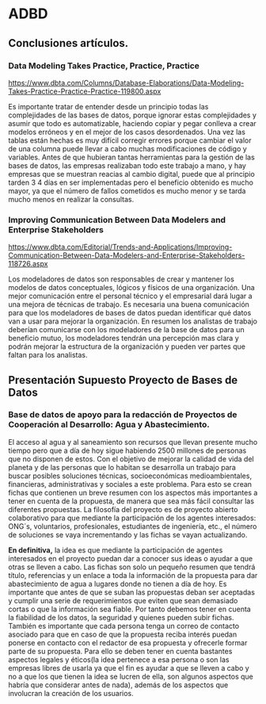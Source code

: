 # ADBD
## Conclusiones artículos.

### Data Modeling Takes Practice, Practice, Practice

https://www.dbta.com/Columns/Database-Elaborations/Data-Modeling-Takes-Practice-Practice-Practice-119800.aspx

Es importante tratar de entender desde un principio todas las complejidades de las bases de datos, porque ignorar estas complejidades 
y asumir que todo es automatizable, haciendo copiar y pegar conlleva a crear modelos erróneos y en el mejor de los casos desordenados. 
Una vez las tablas están hechas es muy difícil corregir errores porque cambiar el valor de una columna puede llevar a cabo 
muchas modificaciones de código y variables.
Antes de que hubieran tantas herramientas para la gestión de las bases de datos, las empresas realizaban todo este trabajo a mano, 
y hay empresas que se muestran reacias al cambio digital, puede que al principio tarden 3 4 días en ser implementadas pero el beneficio obtenido es mucho mayor,
ya que el número de fallos cometidos es mucho menor y se tarda mucho menos en realizar la consultas.


### Improving Communication Between Data Modelers and Enterprise Stakeholders

https://www.dbta.com/Editorial/Trends-and-Applications/Improving-Communication-Between-Data-Modelers-and-Enterprise-Stakeholders-118726.aspx

Los modeladores de datos son responsables de crear y mantener los modelos de datos conceptuales, lógicos y físicos de una organización.
Una mejor comunicación entre el personal técnico y el empresarial dará lugar a una mejora de técnicas de trabajo.
Es necesaria una buena comunicación para que los modeladores de bases de datos puedan identificar qué datos van a usar para mejorar la organización.
En resumen los analistas de trabajo deberían comunicarse con los modeladores de la base de datos para un beneficio mutuo, los modeladores tendrán 
una percepción mas clara y podrán mejorar la estructura de la organización y pueden ver partes que faltan para los analistas.


## Presentación Supuesto Proyecto de Bases de Datos

### Base de datos de apoyo para la redacción de Proyectos de Cooperación al Desarrollo: Agua y Abastecimiento.
El acceso al agua y al saneamiento son recursos que llevan presente mucho tiempo pero que a día de hoy sigue habiendo 2500 millones de personas que no disponen de estos.
Con el objetivo de mejorar la calidad de vida del planeta y de las personas que lo habitan se desarrolla un trabajo para buscar posibles soluciones técnicas, socioeconómicas medioambientales, financieras, administrativas y sociales a este problema. 
Para esto se crean fichas que contienen un breve resumen con los aspectos más importantes a tener en cuenta de la propuesta, de manera que sea más fácil consultar las diferentes propuestas. 
La filosofía del proyecto es de proyecto abierto colaborativo para que mediante la participación de los agentes interesados: ONG´s, voluntarios, profesionales, estudiantes de ingeniería, etc., el número de soluciones se vaya incrementando y las fichas se vayan actualizando.

**En definitiva,** la idea es que mediante la participación de agentes interesados en el proyecto puedan dar a conocer sus ideas o ayudar a que otras se lleven a cabo. Las fichas son solo un pequeño resumen que tendrá título, referencias y un enlace a toda la información de la propuesta para dar abastecimiento de agua a lugares donde no tienen a día de hoy. 
Es importante que antes de que se suban las propuestas deban ser aceptadas y cumplir una serie de requerimientos que eviten que sean demasiado cortas o que la información sea fiable. Por tanto debemos tener en cuenta la fiabilidad de los datos, la seguridad y quienes pueden subir fichas. 
También es importante que cada persona tenga un correo de contacto asociado para que en caso de que la propuesta reciba interés puedan ponerse en contacto con el redactor de esa propuesta y ofrecerle formar parte de su propuesta. Para ello se deben tener en cuenta bastantes aspectos legales y éticos(la idea pertenece a esa persona o son las empresas libres de usarla ya que el fin es ayudar a que se lleven a cabo y no a que los que tienen la idea se lucren de ella, son algunos aspectos que habría que considerar antes de nada), además de los aspectos que involucran la creación de los usuarios.
